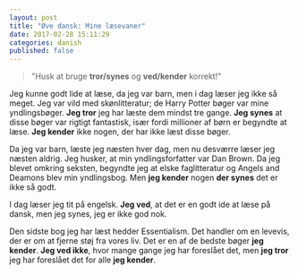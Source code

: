 ```yaml
---
layout: post
title: "Øve dansk: Mine læsevaner"
date: 2017-02-28 15:11:29
categories: danish
published: false
---
```


> "Husk at bruge **tror/synes** og **ved/kender** korrekt!"

Jeg kunne godt lide at læse, da jeg var barn, men i dag læser jeg ikke så meget. Jeg var vild med skønlitteratur; de Harry Potter bøger var mine yndlingsbøger. **Jeg tror** jeg har læste dem mindst tre gange. **Jeg synes** at disse bøger var rigtigt fantastisk, især fordi millioner af børn er begyndte at læse. **Jeg kender** ikke nogen, der har ikke læst disse bøger.

Da jeg var barn, læste jeg næsten hver dag, men nu desværre læser jeg næsten aldrig. Jeg husker, at min yndlingsforfatter var Dan Brown. Da jeg blevet omkring seksten, begyndte jeg at elske faglitteratur og Angels and Deamons blev min yndlingsbog. Men **jeg kender** nogen **der synes** det er ikke så godt.

I dag læser jeg tit på engelsk. **Jeg ved**, at det er en godt ide at læse på dansk, men jeg synes, jeg er ikke god nok. 

Den sidste bog jeg har læst hedder Essentialism. Det handler om en levevis, der er om at fjerne støj fra vores liv. Det er en af de bedste bøger **jeg kender**. **Jeg ved ikke**, hvor mange gange jeg har foreslået det, men **jeg tror** jeg har foreslået det for alle **jeg kender**.